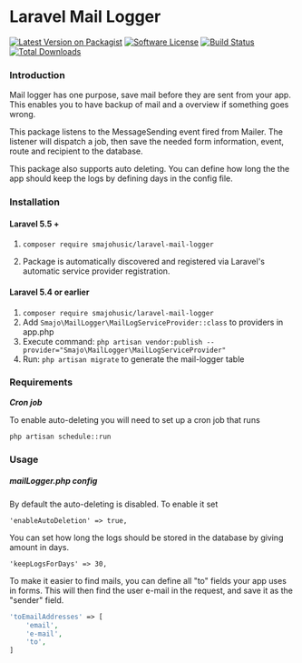 # Laravel Mail Logger

[![Latest Version on Packagist](https://img.shields.io/packagist/v/ventrec/laravel-entity-sync-endpoint.svg?style=flat-square)](https://packagist.org/packages/ventrec/laravel-entity-sync-endpoint)
[![Software License](https://img.shields.io/badge/license-MIT-brightgreen.svg?style=flat-square)](LICENSE.md)
[![Build Status](https://img.shields.io/travis/ventrec/laravel-entity-sync-endpoint/master.svg?style=flat-square)](https://travis-ci.org/ventrec/laravel-entity-sync-endpoint)
[![Total Downloads](https://img.shields.io/packagist/dt/ventrec/laravel-entity-sync-endpoint.svg?style=flat-square)](https://packagist.org/packages/ventrec/laravel-entity-sync-endpoint)

### Introduction
Mail logger has one purpose, save mail before they are sent from your app. This enables you to have backup of mail and a overview if something goes wrong.

This package listens to the MessageSending event fired from Mailer. The listener will dispatch a job, then save the needed form information, event, route and recipient to the database.

This package also supports auto deleting. You can define how long the the app should keep the logs by defining days in the config file.

### Installation

#### Laravel 5.5 +
1. ``composer require smajohusic/laravel-mail-logger``

2. Package is automatically discovered and registered via Laravel's automatic service provider registration.

#### Laravel 5.4 or earlier
1. ``composer require smajohusic/laravel-mail-logger``
2. Add ``Smajo\MailLogger\MailLogServiceProvider::class`` to providers in app.php
3. Execute command: ``php artisan vendor:publish --provider="Smajo\MailLogger\MailLogServiceProvider"``
4. Run: ``php artisan migrate`` to generate the mail-logger table

### Requirements
***Cron job***

To enable auto-deleting you will need to set up a cron job that runs 

```php artisan schedule::run```

### Usage

##### mailLogger.php config

By default the auto-deleting is disabled. To enable it set

```'enableAutoDeletion' => true,```

You can set how long the logs should be stored in the database by giving amount in days.

```'keepLogsForDays' => 30,``` 

To make it easier to find mails, you can define all "to" fields your app uses in forms. This will then find the 
user e-mail in the request, and save it as the "sender" field.

```php
'toEmailAddresses' => [
    'email',
    'e-mail',
    'to',
]
``` 

